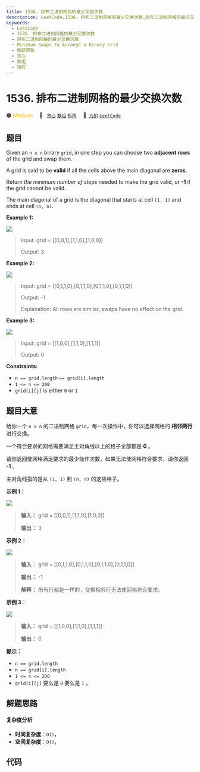 ```yaml
---
title: 1536. 排布二进制网格的最少交换次数
description: LeetCode,1536. 排布二进制网格的最少交换次数,排布二进制网格的最少交换次数,Minimum Swaps to Arrange a Binary Grid,解题思路,贪心,数组,矩阵
keywords:
  - LeetCode
  - 1536. 排布二进制网格的最少交换次数
  - 排布二进制网格的最少交换次数
  - Minimum Swaps to Arrange a Binary Grid
  - 解题思路
  - 贪心
  - 数组
  - 矩阵
---
```


# 1536. 排布二进制网格的最少交换次数

🟠 <font color=#ffb800>Medium</font>&emsp; 🔖&ensp; [`贪心`](/tag/greedy.md) [`数组`](/tag/array.md) [`矩阵`](/tag/matrix.md)&emsp; 🔗&ensp;[`力扣`](https://leetcode.cn/problems/minimum-swaps-to-arrange-a-binary-grid) [`LeetCode`](https://leetcode.com/problems/minimum-swaps-to-arrange-a-binary-grid)

## 题目

Given an `n x n` binary `grid`, in one step you can choose two **adjacent
rows** of the grid and swap them.

A grid is said to be **valid** if all the cells above the main diagonal are
**zeros**.

Return _the minimum number of steps_ needed to make the grid valid, or **-1**
if the grid cannot be valid.

The main diagonal of a grid is the diagonal that starts at cell `(1, 1)` and
ends at cell `(n, n)`.



**Example 1:**

![](https://assets.leetcode.com/uploads/2020/07/28/fw.jpg)

> Input: grid = [[0,0,1],[1,1,0],[1,0,0]]
> 
> Output: 3

**Example 2:**

![](https://assets.leetcode.com/uploads/2020/07/16/e2.jpg)

> Input: grid = [[0,1,1,0],[0,1,1,0],[0,1,1,0],[0,1,1,0]]
> 
> Output: -1
> 
> Explanation: All rows are similar, swaps have no effect on the grid.

**Example 3:**

![](https://assets.leetcode.com/uploads/2020/07/16/e3.jpg)

> Input: grid = [[1,0,0],[1,1,0],[1,1,1]]
> 
> Output: 0

**Constraints:**

  * `n == grid.length` `== grid[i].length`
  * `1 <= n <= 200`
  * `grid[i][j]` is either `0` or `1`


## 题目大意

给你一个 `n x n` 的二进制网格 `grid`，每一次操作中，你可以选择网格的 **相邻两行**  进行交换。

一个符合要求的网格需要满足主对角线以上的格子全部都是 **0**  。

请你返回使网格满足要求的最少操作次数，如果无法使网格符合要求，请你返回 **-1**  。

主对角线指的是从 `(1, 1)` 到 `(n, n)` 的这些格子。



**示例 1：**

![](https://assets.leetcode-cn.com/aliyun-lc-upload/uploads/2020/08/02/fw.jpg)

> 
> 
> 
> 
> 
> **输入：** grid = [[0,0,1],[1,1,0],[1,0,0]]
> 
> **输出：** 3
> 
> 

**示例 2：**

![](https://assets.leetcode-cn.com/aliyun-lc-upload/uploads/2020/08/02/e2.jpg)

> 
> 
> 
> 
> 
> **输入：** grid = [[0,1,1,0],[0,1,1,0],[0,1,1,0],[0,1,1,0]]
> 
> **输出：** -1
> 
> **解释：** 所有行都是一样的，交换相邻行无法使网格符合要求。
> 
> 

**示例 3：**

![](https://assets.leetcode-cn.com/aliyun-lc-upload/uploads/2020/08/02/e3.jpg)

> 
> 
> 
> 
> 
> **输入：** grid = [[1,0,0],[1,1,0],[1,1,1]]
> 
> **输出：** 0
> 
> 



**提示：**

  * `n == grid.length`
  * `n == grid[i].length`
  * `1 <= n <= 200`
  * `grid[i][j]` 要么是 `0` 要么是 `1` 。


## 解题思路

#### 复杂度分析

- **时间复杂度**：`O()`，
- **空间复杂度**：`O()`，

## 代码

```javascript

```